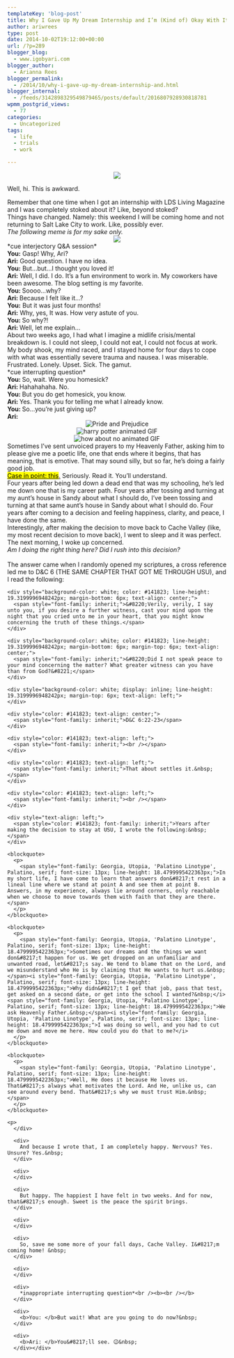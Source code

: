 ```yaml
---
templateKey: 'blog-post'
title: Why I Gave Up My Dream Internship and I’m (Kind of) Okay With It
author: ariwrees
type: post
date: 2014-10-02T19:12:00+00:00
url: /?p=289
blogger_blog:
  - www.igobyari.com
blogger_author:
  - Arianna Rees
blogger_permalink:
  - /2014/10/why-i-gave-up-my-dream-internship-and.html
blogger_internal:
  - /feeds/3142898329549879465/posts/default/2016807928930818781
wpmm_postgrid_views:
  - 77
categories:
  - Uncategorized
tags:
  - life
  - trials
  - work

---
```

<div dir="ltr" style="text-align: left;">
  <div style="clear: both; text-align: center;">
    <a href="http://www.igobyari.com/wp-content/uploads/2014/10/health2Binsurance2Bsalt2Blake2Bcity.jpg" style="margin-left: 1em; margin-right: 1em;"><img border="0" src="http://www.igobyari.com/wp-content/uploads/2014/10/health2Binsurance2Bsalt2Blake2Bcity.jpg" /></a>
  </div>
  
  <div>
  </div>
  
  <p>
    Well, hi. This is awkward.
  </p>
  
  <div>
  </div>
  
  <div>
    Remember that one time when I got an internship with LDS Living Magazine and I was completely stoked about it? Like, beyond stoked?&nbsp;
  </div>
  
  <div>
  </div>
  
  <div>
    Things have changed. Namely: this weekend I will be coming home and not returning to Salt Lake City to work. Like, possibly ever.&nbsp;
  </div>
  
  <div>
  </div>
  
  <div>
    <i>The following meme is for my sake only.</i>
  </div>
  
  <div style="text-align: center;">
    <img src="http://www.igobyari.com/wp-content/uploads/2014/10/df08c5420e771195ad39322da7e49d3e79b1d0db3cda441a56ef130864e6b311.jpg" />
  </div>
  
  <div>
  </div>
  
  <div>
    *cue interjectory Q&A session*&nbsp;
  </div>
  
  <div>
  </div>
  
  <div>
    <b>You:</b> Gasp! Why, Ari?
  </div>
  
  <div>
    <b>Ari:</b> Good question. I have no idea.&nbsp;
  </div>
  
  <div>
  </div>
  
  <div>
    <b>You:</b> But&#8230;but&#8230;I thought you loved it!<br /><b>Ari:</b> Well, I did. I do. It&#8217;s a fun environment to work in. My coworkers have been awesome. The blog setting is my favorite.
  </div>
  
  <div>
  </div>
  
  <div>
    <b>You: </b>Soooo&#8230;why?&nbsp;
  </div>
  
  <div>
    <b>Ari: </b>Because I felt like it&#8230;?&nbsp;
  </div>
  
  <div>
  </div>
  
  <div>
    <b>You:</b> But it was just four months!&nbsp;
  </div>
  
  <div>
    <b>Ari:</b> Why, yes, It was. How very astute of you.&nbsp;
  </div>
  
  <div>
  </div>
  
  <div>
    <b>You: </b>So why?!
  </div>
  
  <div>
    <b>Ari: </b>Well, let me explain&#8230;
  </div>
  
  <div>
  </div>
  
  <div>
    About two weeks ago, I had what I imagine a midlife crisis/mental breakdown is. I could not sleep, I could not eat, I could not focus at work. My body shook, my mind raced, and I stayed home for four days to cope with what was essentially severe trauma and nausea. I was miserable. Frustrated. Lonely. Upset. Sick. The gamut.&nbsp;
  </div>
  
  <div>
  </div>
  
  <div>
    *cue interrupting question*&nbsp;
  </div>
  
  <div>
  </div>
  
  <div>
    <b>You: </b>So, wait. Were you homesick?&nbsp;
  </div>
  
  <div>
    <b>Ari: </b>Hahahahaha. No.&nbsp;
  </div>
  
  <div>
  </div>
  
  <div>
    <b>You: </b>But you do get homesick, you know.&nbsp;
  </div>
  
  <div>
    <b>Ari: </b>Yes. Thank you for telling me what I already know.&nbsp;
  </div>
  
  <div>
  </div>
  
  <div>
    <b>You: </b>So&#8230;you&#8217;re just giving up?
  </div>
  
  <div>
    <b>Ari:&nbsp;</b>&nbsp;
  </div>
  
  <div style="text-align: center;">
  </div>
  
  <div style="text-align: center;">
    <img alt="Pride and Prejudice" src="http://www.igobyari.com/wp-content/uploads/2014/10/Pride-and-Prejudice.gif" />
  </div>
  
  <div style="text-align: center;">
  </div>
  
  <div style="text-align: center;">
    <img alt="harry potter animated GIF" src="http://www.igobyari.com/wp-content/uploads/2014/10/giphy-5.gif" />
  </div>
  
  <div style="text-align: center;">
  </div>
  
  <div style="text-align: center;">
    <img alt="how about no animated GIF" src="http://www.igobyari.com/wp-content/uploads/2014/10/giphy-6.gif" />
  </div>
  
  <div>
  </div>
  
  <div>
    Sometimes I&#8217;ve sent unvoiced prayers to my Heavenly Father, asking him to please give me a poetic life, one that ends where it begins, that has meaning, that is emotive. That may sound silly, but so far, he&#8217;s doing a fairly good job.
  </div>
  
  <div>
  </div>
  
  <div>
    <a href="http://igobyari.blogspot.com/2014/03/when-lord-cuts-us-down.html" target="_blank" rel="noopener noreferrer"><span style="background-color: yellow; color: black;">Case in point: this</span><span style="color: #741b47;">.</span></a><span style="color: #741b47;">&nbsp;</span>Seriously. Read it. You&#8217;ll understand.&nbsp;
  </div>
  
  <div>
  </div>
  
  <div>
    Four years after being led down a dead end that was my schooling, he&#8217;s led me down one that is my career path. Four years after tossing and turning at my aunt&#8217;s house in Sandy about what I should do, I&#8217;ve been tossing and turning at that same aunt&#8217;s house in Sandy about what I should do. Four years after coming to a decision and feeling happiness, clarity, and peace, I have done the same.
  </div>
  
  <div>
  </div>
  
  <div>
    Interestingly, after making the decision to move back to Cache Valley (like, my most recent decision to move back), I went to sleep and it was perfect. The next morning, I woke up concerned.&nbsp;
  </div>
  
  <div>
  </div>
  
  <div>
    <i>Am I doing the right thing here? Did I rush into this decision?&nbsp;</i>
  </div>
  
  <div>
    <i><br /></i>
  </div>
  
  <div>
    The answer came when I randomly opened my scriptures, a cross reference led me to D&C 6 (THE SAME CHAPTER THAT GOT ME THROUGH USU), and I read the following:</p> 
    
    <div style="background-color: white; color: #141823; line-height: 19.3199996948242px; margin-bottom: 6px; text-align: center;">
      <span style="font-family: inherit;">&#8220;Verily, verily, I say unto you, if you desire a further witness, cast your mind upon the night that you cried unto me in your heart, that you might know concerning the truth of these things.</span>
    </div>
    
    <div style="background-color: white; color: #141823; line-height: 19.3199996948242px; margin-bottom: 6px; margin-top: 6px; text-align: center;">
      <span style="font-family: inherit;">&#8220;Did I not speak peace to your mind concerning the matter? What greater witness can you have than from God?&#8221;</span>
    </div>
    
    <div style="background-color: white; display: inline; line-height: 19.3199996948242px; margin-top: 6px; text-align: left;">
    </div>
    
    <div style="color: #141823; text-align: center;">
      <span style="font-family: inherit;">D&C 6:22-23</span>
    </div>
    
    <div style="color: #141823; text-align: left;">
      <span style="font-family: inherit;"><br /></span>
    </div>
    
    <div style="color: #141823; text-align: left;">
      <span style="font-family: inherit;">That about settles it.&nbsp;</span>
    </div>
    
    <div style="color: #141823; text-align: left;">
      <span style="font-family: inherit;"><br /></span>
    </div>
    
    <div style="text-align: left;">
      <span style="color: #141823; font-family: inherit;">Years after making the decision to stay at USU, I wrote the following:&nbsp;</span>
    </div>
    
    <blockquote>
      <p>
        <span style="font-family: Georgia, Utopia, 'Palatino Linotype', Palatino, serif; font-size: 13px; line-height: 18.4799995422363px;">In my short life, I have come to learn that answers don&#8217;t rest in a lineal line where we stand at point A and see them at point B. Answers, in my experience, always lie around corners, only reachable when we choose to move towards them with faith that they are there.</span>
      </p>
    </blockquote>
    
    <blockquote>
      <p>
        <span style="font-family: Georgia, Utopia, 'Palatino Linotype', Palatino, serif; font-size: 13px; line-height: 18.4799995422363px;">Sometimes our dreams and the things we want don&#8217;t happen for us. We get dropped on an unfamiliar and unwanted road, let&#8217;s say. We tend to blame that on the Lord, and we misunderstand who He is by claiming that He wants to hurt us.&nbsp;</span><i style="font-family: Georgia, Utopia, 'Palatino Linotype', Palatino, serif; font-size: 13px; line-height: 18.4799995422363px;">Why didn&#8217;t I get that job, pass that test, get asked on a second date, or get into the school I wanted?&nbsp;</i><span style="font-family: Georgia, Utopia, 'Palatino Linotype', Palatino, serif; font-size: 13px; line-height: 18.4799995422363px;">We ask Heavenly Father.&nbsp;</span><i style="font-family: Georgia, Utopia, 'Palatino Linotype', Palatino, serif; font-size: 13px; line-height: 18.4799995422363px;">I was doing so well, and you had to cut me down and move me here. How could you do that to me?</i>
      </p>
    </blockquote>
    
    <blockquote>
      <p>
        <span style="font-family: Georgia, Utopia, 'Palatino Linotype', Palatino, serif; font-size: 13px; line-height: 18.4799995422363px;">Well, He does it because He loves us. That&#8217;s always what motivates the Lord. And He, unlike us, can see around every bend. That&#8217;s why we must trust Him.&nbsp;</span>
      </p>
    </blockquote>
    
    <p>
      </div> 
      
      <div>
        And because I wrote that, I am completely happy. Nervous? Yes. Unsure? Yes.&nbsp;
      </div>
      
      <div>
      </div>
      
      <div>
        But happy. The happiest I have felt in two weeks. And for now, that&#8217;s enough. Sweet is the peace the spirit brings.
      </div>
      
      <div>
      </div>
      
      <div>
        So, save me some more of your fall days, Cache Valley. I&#8217;m coming home! &nbsp;
      </div>
      
      <div>
      </div>
      
      <div>
        *inappropriate interrupting question*<br /><b><br /></b>
      </div>
      
      <div>
        <b>You: </b>But wait! What are you going to do now?&nbsp;
      </div>
      
      <div>
        <b>Ari: </b>You&#8217;ll see. 😉&nbsp;
      </div></div>